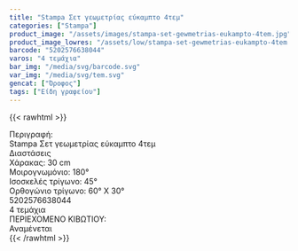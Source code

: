 ```yaml
---
title: "Stampa Σετ γεωμετρίας εύκαμπτο 4τεμ"
categories: ["Stampa"]
product_image: "/assets/images/stampa-set-gewmetrias-eukampto-4tem.jpg"
product_image_lowres: "/assets/low/stampa-set-gewmetrias-eukampto-4tem.jpg"
barcode: "5202576638044"
varos: "4 τεμάχια"
bar_img: "/media/svg/barcode.svg"
var_img: "/media/svg/tem.svg"
gencat: ["Όροφος"]
tags: ["Είδη γραφείου"]
---
```

{{< rawhtml >}}

<div class="product">
    <div id="sistatika">Περιγραφή:</div>
    <div class="alltext">Stampa Σετ γεωμετρίας εύκαμπτο 4τεμ</div>
    <div id="loipa">Διαστάσεις</div>
    <div class="alltext">
            <div class="sdg300 sgg2 sfwb">
             <div class="sp10 s333 steee stcenter">Χάρακας: 30 cm</div>
             <div class="sp10 sred steee stcenter">Μοιρογνωμόνιο: 180°</div>        
            </div>
             <div class="sdg300 sgg2 sfwb">
             <div class="sp10 sygreen smt2 st333 stcenter">Ισοσκελές τρίγωνο: 45°</div>
            <div class="sp10 sgold smt2 st333 stcenter">Ορθογώνιο τρίγωνο: 60° Χ 30°</div>
            </div>
       </div>
    <div id="barcode">
        <div id="barimage1"></div><span id="bartext">5202576638044</span>
    </div>
    <div id="varos">
        <div id="temimg"></div><span id="varostext">4 τεμάχια</span>
    </div>
    <div id="kivotio">ΠΕΡΙΕΧΟΜΕΝΟ ΚΙΒΩΤΙΟΥ:<br>Αναμένεται</div>
    <div class="pimg"></div>
</div>
{{< /rawhtml >}}